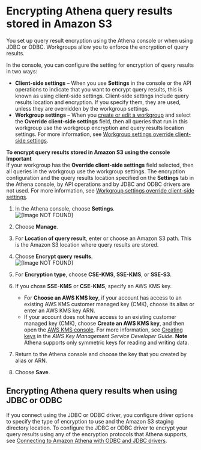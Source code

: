 # Encrypting Athena query results stored in Amazon S3<a name="encrypting-query-results-stored-in-s3"></a>

You set up query result encryption using the Athena console or when using JDBC or ODBC\. Workgroups allow you to enforce the encryption of query results\.

In the console, you can configure the setting for encryption of query results in two ways:
+ **Client\-side settings** – When you use **Settings** in the console or the API operations to indicate that you want to encrypt query results, this is known as using client\-side settings\. Client\-side settings include query results location and encryption\. If you specify them, they are used, unless they are overridden by the workgroup settings\. 
+ **Workgroup settings** – When you [create or edit a workgroup](workgroups-create-update-delete.md#creating-workgroups) and select the **Override client\-side settings** field, then all queries that run in this workgroup use the workgroup encryption and query results location settings\. For more information, see [Workgroup settings override client\-side settings](workgroups-settings-override.md)\. 

**To encrypt query results stored in Amazon S3 using the console**
**Important**  
If your workgroup has the **Override client\-side settings** field selected, then all queries in the workgroup use the workgroup settings\. The encryption configuration and the query results location specified on the **Settings** tab in the Athena console, by API operations and by JDBC and ODBC drivers are not used\. For more information, see [Workgroup settings override client\-side settings](workgroups-settings-override.md)\.

1. In the Athena console, choose **Settings**\.  
![\[Image NOT FOUND\]](http://docs.aws.amazon.com/athena/latest/ug/images/settings.png)

1. Choose **Manage**\.

1. For **Location of query result**, enter or choose an Amazon S3 path\. This is the Amazon S3 location where query results are stored\.

1. Choose **Encrypt query results**\.  
![\[Image NOT FOUND\]](http://docs.aws.amazon.com/athena/latest/ug/images/encrypt-query-results.png)

1. For **Encryption type**, choose **CSE\-KMS**, **SSE\-KMS**, or **SSE\-S3**\.

1. If you chose **SSE\-KMS** or **CSE\-KMS**, specify an AWS KMS key\.
   + For **Choose an AWS KMS key**, if your account has access to an existing AWS KMS customer managed key \(CMK\), choose its alias or enter an AWS KMS key ARN\.
   +  If your account does not have access to an existing customer managed key \(CMK\), choose **Create an AWS KMS key**, and then open the [AWS KMS console](https://console.aws.amazon.com/kms)\. For more information, see [Creating keys](https://docs.aws.amazon.com/kms/latest/developerguide/create-keys.html) in the *AWS Key Management Service Developer Guide*\.
**Note**  
Athena supports only symmetric keys for reading and writing data\.

1. Return to the Athena console and choose the key that you created by alias or ARN\. 

1. Choose **Save**\.

## Encrypting Athena query results when using JDBC or ODBC<a name="encrypting-query-results-stored-in-s3-jdbc-odbc"></a>

If you connect using the JDBC or ODBC driver, you configure driver options to specify the type of encryption to use and the Amazon S3 staging directory location\. To configure the JDBC or ODBC driver to encrypt your query results using any of the encryption protocols that Athena supports, see [Connecting to Amazon Athena with ODBC and JDBC drivers](athena-bi-tools-jdbc-odbc.md)\.
